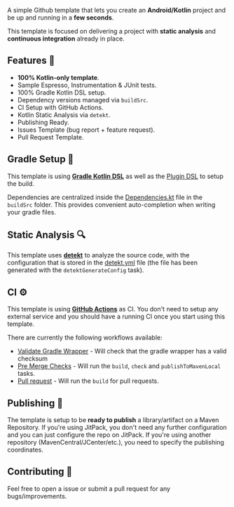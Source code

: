 A simple Github template that lets you create an **Android/Kotlin** project and be up and running in a **few seconds**.

This template is focused on delivering a project with **static analysis** and **continuous integration** already in place.

## Features 🎨

- **100% Kotlin-only template**.
- Sample Espresso, Instrumentation & JUnit tests.
- 100% Gradle Kotlin DSL setup.
- Dependency versions managed via `buildSrc`.
- CI Setup with GitHub Actions.
- Kotlin Static Analysis via `detekt`.
- Publishing Ready.
- Issues Template (bug report + feature request).
- Pull Request Template.

## Gradle Setup 🐘

This template is using [**Gradle Kotlin DSL**](https://docs.gradle.org/current/userguide/kotlin_dsl.html) as well as the [Plugin DSL](https://docs.gradle.org/current/userguide/plugins.html#sec:plugins_block) to setup the build.

Dependencies are centralized inside the [Dependencies.kt](buildSrc/src/main/java/Dependencies.kt) file in the `buildSrc` folder. This provides convenient auto-completion when writing your gradle files.

## Static Analysis 🔍

This template uses [**detekt**](https://github.com/detekt/detekt) to analyze the source code, with the configuration that is stored in the [detekt.yml](config/detekt/detekt.yml) file (the file has been generated with the `detektGenerateConfig` task).

## CI ⚙️

This template is using [**GitHub Actions**](https://github.com/mbobiosio/KotlinDSLSetup/actions) as CI. You don't need to setup any external service and you should have a running CI once you start using this template.

There are currently the following workflows available:
- [Validate Gradle Wrapper](.github/workflows/gradle-wrapper-validation.yml) - Will check that the gradle wrapper has a valid checksum
- [Pre Merge Checks](.github/workflows/pre-merge.yaml) - Will run the `build`, `check` and `publishToMavenLocal` tasks.
- [Pull request](.github/workflows/pull_request.yml) - Will run the `build` for pull requests.

## Publishing 🚀

The template is setup to be **ready to publish** a library/artifact on a Maven Repository. If you're using JitPack, you don't need any further configuration and you can just configure the repo on JitPack. If you're using another repository (MavenCentral/JCenter/etc.), you need to specify the publishing coordinates.

## Contributing 🤝

Feel free to open a issue or submit a pull request for any bugs/improvements.